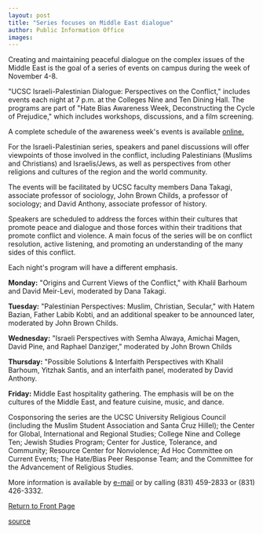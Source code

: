 ```yaml
---
layout: post
title: "Series focuses on Middle East dialogue"
author: Public Information Office
images:
---
```


Creating and maintaining peaceful dialogue on the complex issues of the Middle East is the goal of a series of events on campus during the week of November 4-8.  

"UCSC Israeli-Palestinian Dialogue: Perspectives on the Conflict," includes events each night at 7 p.m. at the Colleges Nine and Ten Dining Hall. The programs are part of "Hate Bias Awareness Week, Deconstructing the Cycle of Prejudice," which includes workshops, discussions, and a film screening.

A complete schedule of the awareness week's events is available [online.][1]   

For the Israeli-Palestinian series, speakers and panel discussions will offer viewpoints of those involved in the conflict, including Palestinians (Muslims and Christians) and Israelis/Jews, as well as perspectives from other religions and cultures of the region and the world community.   

The events will be facilitated by UCSC faculty members Dana Takagi, associate professor of sociology, John Brown Childs, a professor of sociology; and David Anthony, associate professor of history.  

Speakers are scheduled to address the forces within their cultures that promote peace and dialogue and those forces within their traditions that promote conflict and violence. A main focus of the series will be on conflict resolution, active listening, and promoting an understanding of the many sides of this conflict.   

Each night's program will have a different emphasis.  

**Monday:** "Origins and Current Views of the Conflict," with Khalil Barhoum and David Meir-Levi, moderated by Dana Takagi.  

**Tuesday:** "Palestinian Perspectives: Muslim, Christian, Secular," with Hatem Bazian, Father Labib Kobti, and an additional speaker to be announced later, moderated by John Brown Childs.  

**Wednesday:** "Israeli Perspectives with Semha Alwaya, Amichai Magen, David Pine, and Raphael Danziger," moderated by John Brown Childs  

**Thursday:** "Possible Solutions & Interfaith Perspectives with Khalil Barhoum, Yitzhak Santis, and an interfaith panel, moderated by David Anthony.  

**Friday:** Middle East hospitality gathering. The emphasis will be on the cultures of the Middle East, and feature cuisine, music, and dance.   

Cosponsoring the series are the UCSC University Religious Council (including the Muslim Student Association and Santa Cruz Hillel); the Center for Global, International and Regional Studies; College Nine and College Ten; Jewish Studies Program; Center for Justice, Tolerance, and Community; Resource Center for Nonviolence; Ad Hoc Committee on Current Events; The Hate/Bias Peer Response Team; and the Committee for the Advancement of Religious Studies.  

More information is available by [e-mail][2] or by calling (831) 459-2833 or (831) 426-3332.  
  

[Return to Front Page][3]

[1]: http://www.geocities.com/samplepage1/hbflyer.htm
[2]: mailto:global@ucsc.edu
[3]: http://currents.ucsc.edu/

[source](http://www1.ucsc.edu/currents/02-03/11-04/week.html "Permalink to week")
